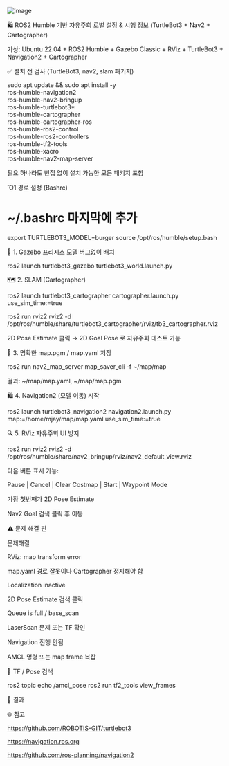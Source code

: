 
![image](https://github.com/user-attachments/assets/08f4a51b-f135-44ff-8f7a-b194d4579b68)

🛍 ROS2 Humble 기반 자유주회 로벌 설정 & 시행 정보 (TurtleBot3 + Nav2 + Cartographer)

가상: Ubuntu 22.04 + ROS2 Humble + Gazebo Classic + RViz + TurtleBot3 + Navigation2 + Cartographer

✅ 설치 전 검사 (TurtleBot3, nav2, slam 패키지)

sudo apt update && sudo apt install -y \
  ros-humble-navigation2 \
  ros-humble-nav2-bringup \
  ros-humble-turtlebot3* \
  ros-humble-cartographer \
  ros-humble-cartographer-ros \
  ros-humble-ros2-control \
  ros-humble-ros2-controllers \
  ros-humble-tf2-tools \
  ros-humble-xacro \
  ros-humble-nav2-map-server

필요 하나라도 빈집 없이 설치 가능한 모든 패키지 포함

Ὄ1 경로 설정 (Bashrc)

# ~/.bashrc 마지막에 추가
export TURTLEBOT3_MODEL=burger
source /opt/ros/humble/setup.bash

🚀 1. Gazebo 프리시스 모델 버그없이 배치

ros2 launch turtlebot3_gazebo turtlebot3_world.launch.py

🗺️ 2. SLAM (Cartographer)

ros2 launch turtlebot3_cartographer cartographer.launch.py use_sim_time:=true

ros2 run rviz2 rviz2 -d /opt/ros/humble/share/turtlebot3_cartographer/rviz/tb3_cartographer.rviz

2D Pose Estimate 클릭 → 2D Goal Pose 로 자유주회 테스트 가능

📃 3. 명확한 map.pgm / map.yaml 저장

ros2 run nav2_map_server map_saver_cli -f ~/map/map

결과: ~/map/map.yaml, ~/map/map.pgm

🛍 4. Navigation2 (모델 이동) 시작

ros2 launch turtlebot3_navigation2 navigation2.launch.py \
  map:=/home/mjay/map/map.yaml use_sim_time:=true

🔍 5. RViz 자유주회 UI 방지

ros2 run rviz2 rviz2 -d /opt/ros/humble/share/nav2_bringup/rviz/nav2_default_view.rviz

다음 버튼 표시 가능:

Pause | Cancel | Clear Costmap | Start | Waypoint Mode

가장 첫번째가 2D Pose Estimate

Nav2 Goal 검색 클릭 후 이동

⚠️ 문제 해결 핀

문제해결

RViz: map transform error

map.yaml 경로 잘못이나 Cartographer 정지해야 함

Localization inactive

2D Pose Estimate 검색 클릭

Queue is full / base_scan

LaserScan 문제 또는 TF 확인

Navigation 진행 안됨

AMCL 명령 또는 map frame 복잡

🔎 TF / Pose 검색

ros2 topic echo /amcl_pose
ros2 run tf2_tools view_frames

🚀 결과



🌐 참고

https://github.com/ROBOTIS-GIT/turtlebot3

https://navigation.ros.org

https://github.com/ros-planning/navigation2

